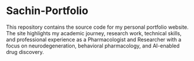 # Sachin-Portfolio
This repository contains the source code for my personal portfolio website. The site highlights my academic journey, research work, technical skills, and professional experience as a Pharmacologist and Researcher with a focus on neurodegeneration, behavioral pharmacology, and AI-enabled drug discovery.
